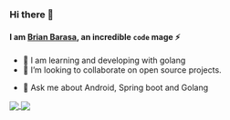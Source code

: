 ### Hi there 👋
#### I am [Brian Barasa](https://brian-big.github.io/), an incredible `code` mage :zap:

<!--
**Brian-big/Brian-big** is a ✨ _special_ ✨ repository because its `README.md` (this file) appears on your GitHub profile.

Here are some ideas to get you started:  -->

<!-- - 🔭 I’m currently working on ...-->
- 🌱 I am learning and developing with golang
- 👯 I’m looking to collaborate on open source projects.
<!-- - 🤔 I’m looking for help with ... -->
- 💬 Ask me about Android, Spring boot and Golang
<!-- - 📫 How to reach me: ... -->
<!-- - 😄 Pronouns: ... -->
<!-- - ⚡ Fun fact: ... -->
<a href="https://github.com/Brian-big">
  <img align="center" src="https://github-readme-stats.vercel.app/api?username=Brian-big&show_icons=true&bg_color=262B33&text_color=FFFFFF" />
</a>
<a href="https://github.com/Brian-big">
  <img align="center" src="https://github-readme-stats.vercel.app/api/top-langs/?username=Brian-big&show_icons=true&bg_color=262B33&text_color=FFFFFF&layout=compact&hide=less,javascript,css,scss,html" />
</a>

